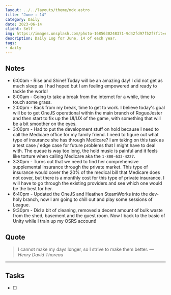 ```yaml
---
layout: ../../layouts/theme/mdx.astro
title: "June : 14"
category: Daily
date: 2023-06-14
client: Self
img: https://images.unsplash.com/photo-1685630248371-9d42fd97f52f?fit=crop&q=85&w=1400&h=700
description: Daily Log for June, 14 of each year.
tags:
- daily
---
```


## Notes

- 6:00am - Rise and Shine! Today will be an amazing day! I did not get as much sleep as I had hoped but I am feeling empowered and ready to tackle the world! 
- 8:00am - Going to take a break from the internet for a while, time to touch some grass.
- 2:00pm - Back from my break, time to get to work. I believe today's goal will be to get OneJS operational within the main branch of RogueJester and then start to fix up the UI/UX of the game, with something that will be a bit smoother on the eyes. 
- 3:00pm - Had to put the development stuff on hold because I need to call the Medicare office for my family friend. I need to figure out what type of insurance she has through Medicare? I am taking on this task as a test case / edge case for future problems that I might have to deal with. The queue is way too long, the hold music is painful and it feels like torture when calling Medicare aka the `1-800-633-4227`. 
- 3:30pm - Turns out that we need to find her comprehensive supplemental insurance through the private market. This type of insurance would cover the 20% of the medical bill that Medicare does not cover, but there is a monthly cost for this type of private insurance. I will have to go through the existing providers and see which one would be the best for her.
- 6:40pm - Updated the OneJS and Heathen SteamWorks into the dev-holy branch, now I am going to chill out and play some sessions of League.
- 9:30pm - Did a bit of cleaning, removed a decent amount of bulk waste from the shed, basement and the guest room. Now I back to the basic of Unity while I train up my OSRS account!

## Quote

> I cannot make my days longer, so I strive to make them better.
> — <cite>Henry David Thoreau</cite>

---

## Tasks

- [ ]